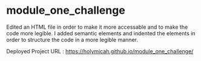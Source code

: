 # module_one_challenge

Edited an HTML file in order to make it more accessable and to make the code more legible. 
I added semantic elements and indented the elements in order to structure the code in a more legible manner.

Deployed Project URL :  https://holymicah.github.io/module_one_challenge/



